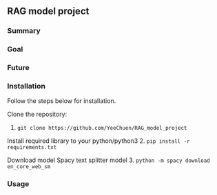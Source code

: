 ## RAG model project

### Summary

### Goal

### Future

### Installation
Follow the steps below for installation.

Clone the repository:
1. ```git clone https://github.com/YeeChuen/RAG_model_project```

Install required library to your python/python3
2. ```pip install -r requirements.txt```

Download model Spacy text splitter model
3. ```python -m spacy download en_core_web_sm```

### Usage
